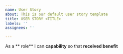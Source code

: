 ```yaml
---
name: User Story
about: This is our default user story template
title: USER STORY <TITLE>
labels: ''
assignees: ''

---
```


As a ** role** I can **capability** so that **received benefit**
